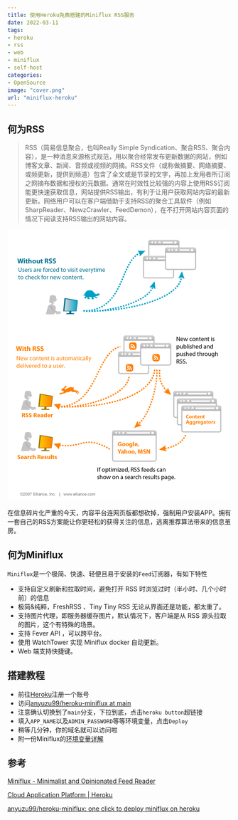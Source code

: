 ```yaml
---
title: 使用Heroku免费搭建的Miniflux RSS服务
date: 2022-03-11
tags:
- heroku
- rss
- web
- miniflux
- self-host
categories: 
- OpenSource
image: "cover.png"
url: "miniflux-heroku"
---
```


## 何为RSS

> RSS（简易信息聚合，也叫Really Simple Syndication、聚合RSS、聚合内容），是一种消息来源格式规范，用以聚合经常发布更新数据的网站，例如博客文章、新闻、音频或视频的网摘。RSS文件（或称做摘要、网络摘要、或频更新，提供到频道）包含了全文或是节录的文字，再加上发用者所订阅之网摘布数据和授权的元数据。通常在时效性比较强的内容上使用RSS订阅能更快速获取信息，网站提供RSS输出，有利于让用户获取网站内容的最新更新。网络用户可以在客户端借助于支持RSS的聚合工具软件（例如SharpReader、NewzCrawler、FeedDemon），在不打开网站内容页面的情况下阅读支持RSS输出的网站内容。

![the_power_of_rss](the_power_of_rss.png)

在信息碎片化严重的今天，内容平台连网页版都想砍掉，强制用户安装APP。拥有一套自己的RSS方案能让你更轻松的获得关注的信息，逃离推荐算法带来的信息茧房。

## 何为Miniflux

`Miniflux`是一个极简、快速、轻便且易于安装的`Feed`订阅器，有如下特性

- 支持自定义刷新和拉取时间，避免打开 RSS 时浏览过时（半小时、几个小时前）的信息
- 极简&纯粹，FreshRSS 、Tiny Tiny RSS 无论从界面还是功能，都太重了。
- 支持图片代理，即服务器缓存图片，默认情况下，客户端是从 RSS 源头拉取的图片，这个有特殊的场景。
- 支持 Fever API ，可以跨平台。
- 使用 WatchTower 实现 Miniflux docker 自动更新。
- Web 端支持快捷键。

## 搭建教程

- 前往[Heroku](https://www.heroku.com/)注册一个账号
- 访问[anyuzu99/heroku-miniflux at main](https://github.com/anyuzu99/heroku-miniflux/tree/main)
- 注意确认切换到了`main`分支，下拉到底，点击`heroku button`超链接
- 填入`APP_NAME`以及`ADMIN_PASSWORD`等等环境变量，点击`Deploy`
- 稍等几分钟，你的域名就可以访问啦
- 附一份Miniflux的[环境变量详解](https://miniflux.app/docs/configuration.html)



## 参考

[Miniflux - Minimalist and Opinionated Feed Reader](https://miniflux.app/)

[Cloud Application Platform | Heroku](https://www.heroku.com/)

[anyuzu99/heroku-miniflux: one click to deploy miniflux on heroku](https://github.com/anyuzu99/heroku-miniflux)

